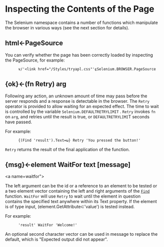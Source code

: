 # Inspecting the Contents of the Page

The Selenium namespace contains a number of functions which manipulate the browser in various ways (see the next section for details).

## html←PageSource
<a name="pagesource"></a>

You can verify whether the page has been correctly loaded by inspecting the PageSource, for example:
````
      ∨/'<link href="/Styles/tryapl.css"'⍷Selenium.BROWSER.PageSource
````

## {ok}←(fn Retry) arg 
<a name="retry"></a>

Following any action, an unknown amount of time may pass before the server responds and a response is detectable in the browser. The `Retry` operator is provided to allow waiting for an expected effect. The time to wait is controlled by the variable `Selenium.DEFAULTRETRYLIMIT` . `Retry` invokes `fn` on `arg`, and retries until the result is true, or `DEFAULTRETRYLIMI`T seconds have passed.

For example:
````
      {(Find 'result').Text=⍵} Retry 'You pressed the button!'
````      

`Retry` returns the result of the final application of the function.

## {msg}←element WaitFor text [message]
<a name=waitfor"></a>

The left argument can be the id or a reference to an element to be tested or a two element vector containing the left and right arguments of the [`Find`](Find.md) function. `WaitFor` will use `Retry` to wait until the element in question contains the specified text anywhere within its Text property. If the element is of type input, (element.GetAttribute⊂'value') is tested instead.

For example:
````
      'result' WaitFor 'Welcome!'
````      
An optional second character vector can be used in message to replace the default, which is "Expected output did not appear".
